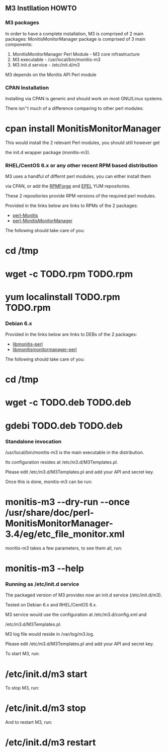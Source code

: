## M3 Instllation HOWTO

### M3 packages

In order to have a complete installation, M3 is comprised of 2 main packages:
MonitisMonitorManager package is comprised of 3 main components:
 1. MonitisMonitorManager Perl Module - M3 core infrastructure
 2. M3 executable - /usr/local/bin/monitis-m3
 3. M3 init.d service - /etc/init.d/m3

M3 depends on the Monitis API Perl module

### CPAN Installation

Installing via CPAN is generic and should work on most GNU/Linux systems.

There isn''t much of a difference comparing to other perl modules:

 # cpan install MonitisMonitorManager

This would install the 2 relevant Perl modules, you should still however get

the init.d wrapper package (monitis-m3).

### RHEL/CentOS 6.x or any other recent RPM based distribution

M3 uses a handful of differnt perl modules, you can either install them

via CPAN, or add the <a href="http://wiki.centos.org/AdditionalResources/Repositories/RPMForge">RPMForge</a> and <a href="http://fedoraproject.org/wiki/EPEL">EPEL</a> YUM repositories.

These 2 repositories provide RPM versions of the required perl modules.

Provided in the links below are links to RPMs of the 2 packages:
 * <a href="TODOTODO">perl-Monitis</a>
 * <a href="TODOTODO">perl-MonitisMonitorManager</a>

The following should take care of you:

 # cd /tmp

 # wget -c TODO.rpm TODO.rpm

 # yum localinstall TODO.rpm TODO.rpm

### Debian 6.x

Provided in the links below are links to DEBs of the 2 packages:
 * <a href="TODOTODO">libmonitis-perl</a>
 * <a href="TODOTODO">libmonitismonitormanager-perl</a>

The following should take care of you:

 # cd /tmp

 # wget -c TODO.deb TODO.deb

 # gdebi TODO.deb TODO.deb

### Standalone invocation

/usr/local/bin/monitis-m3 is the main executable in the distribution.

Its configuration resides at /etc/m3.d/M3Templates.pl.

Please edit /etc/m3.d/M3Templates.pl and add your API and secret key.

Once this is done, monitis-m3 can be run:

 # monitis-m3 --dry-run --once /usr/share/doc/perl-MonitisMonitorManager-3.4/eg/etc_file_monitor.xml

monitis-m3 takes a few parameters, to see them all, run:

 # monitis-m3 --help

### Running as /etc/init.d service

The packaged version of M3 provides now an init.d service (/etc/init.d/m3).

Tested on Debian 6.x and RHEL/CentOS 6.x.

M3 service would use the configuration at /etc/m3.d/config.xml and

/etc/m3.d/M3Templates.pl.

M3 log file would reside in /var/log/m3.log.

Please edit /etc/m3.d/M3Templates.pl and add your API and secret key.

To start M3, run:
 
 # /etc/init.d/m3 start

To stop M3, run:

 # /etc/init.d/m3 stop

And to restart M3, run:

 # /etc/init.d/m3 restart
